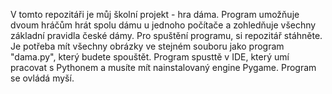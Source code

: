 V tomto repozitáři je můj školní projekt - hra dáma. Program umožňuje dvoum hráčům hrát spolu dámu u jednoho počítače a zohledňuje všechny základní pravidla české dámy. 
Pro spuštění programu, si repozitář stáhněte. Je potřeba mít všechny obrázky ve stejném souboru jako program "dama.py", který budete spouštět. Program spusttě v IDE, který umí pracovat s Pythonem a musíte mít nainstalovaný engine Pygame. Program se ovládá myší. 
